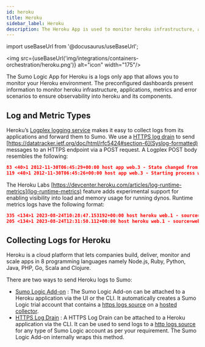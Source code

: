 ```yaml
---
id: heroku
title: Heroku
sidebar_label: Heroku
description: The Heroku App is used to monitor heroku infrastructure, applications, metrics and error scenarios to ensure observability into heroku and its components.
---
```


import useBaseUrl from '@docusaurus/useBaseUrl';

<img src={useBaseUrl('img/integrations/containers-orchestration/heroku.png')} alt="icon" width="175"/>


The Sumo Logic App for Heroku is a logs only app that allows you to monitor your Heroku environment. The preconfigured dashboards present information to monitor heroku infrastructure, applications, metrics and error scenarios to ensure observability into heroku and its components.

## Log and Metric Types

Heroku’s [Logplex logging service](https://devcenter.heroku.com/articles/logging) makes it easy to collect logs from its applications and forward them to Sumo. We use a [HTTPS log drain](https://devcenter.heroku.com/articles/log-drains#https-drains) to send [https://datatracker.ietf.org/doc/html/rfc5424#section-6](Syslog-formatted) messages to an HTTPS endpoint via a POST request. A Logplex POST body resembles the following:

```json title="Sample log message"
83 <40>1 2012-11-30T06:45:29+00:00 host app web.3 - State changed from starting to up
119 <40>1 2012-11-30T06:45:26+00:00 host app web.3 - Starting process with command `bundle exec rackup config.ru -p 24405
```

The Heroku Labs [https://devcenter.heroku.com/articles/log-runtime-metrics](log-runtime-metrics) feature adds experimental support for enabling visibility into load and memory usage for running dynos. Runtime metrics logs have the following format:

```json title="Sample metric log message"
335 <134>1 2023-08-24T10:28:47.153192+00:00 host heroku web.1 - source=web.1 dyno=heroku.322071457.63c5abfd-838b-4e2d-bce1-ce46de280675 sample#memory_total=180.43MB sample#memory_rss=180.05MB sample#memory_cache=0.38MB sample#memory_swap=0.00MB sample#memory_pgpgin=84329pages sample#memory_pgpgout=38140pages sample#memory_quota=512.00MB
205 <134>1 2023-08-24T12:31:50.112+00:00 host heroku web.1 - source=web.1 dyno=heroku.319324155.67cc34d0-0440-4106-97b6-d9486f7d9009 sample#load_avg_1m=0.00 sample#load_avg_5m=0.00 sample#load_avg_15m=0.01
```

## Collecting Logs for Heroku

Heroku is a cloud platform that lets companies build, deliver, monitor and scale apps in 8 programming languages namely Node.js, Ruby, Python, Java, PHP, Go, Scala and Clojure.

There are two ways to send Heroku logs to Sumo:
* [Sumo Logic Add-on](https://devcenter.heroku.com/articles/sumologic) : The Sumo Logic Add-on can be attached to a Heroku application via the UI or the CLI. It automatically creates a Sumo Logic trial account that contains a [https logs source](https://help.sumologic.com/docs/send-data/hosted-collectors/http-source/logs-metrics/) on a [hosted collector](https://help.sumologic.com/docs/send-data/hosted-collectors/configure-hosted-collector/).
* [HTTPS Log Drain](https://devcenter.heroku.com/articles/log-drains#https-drains) : A HTTPS Log Drain can be attached to a Heroku application via the CLI. It can be used to send logs to a [http logs source](https://help.sumologic.com/docs/send-data/hosted-collectors/http-source/logs-metrics/) for any type of Sumo Logic account as per your requirement. The Sumo Logic Add-on internally wraps this method.